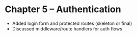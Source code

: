 # Chapter 5 – Authentication
- Added login form and protected routes (skeleton or final)
- Discussed middleware/route handlers for auth flows
